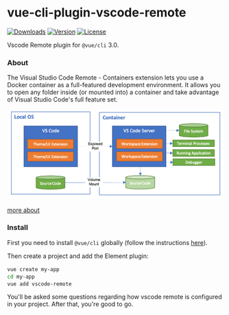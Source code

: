 # vue-cli-plugin-vscode-remote

<p align="left">
    <a href="https://npmcharts.com/compare/vue-cli-plugin-vscode-remote?minimal=true"><img src="https://img.shields.io/npm/dm/vue-cli-plugin-vscode-remote.svg" alt="Downloads"></a>
    <a href="https://www.npmjs.com/package/vue-cli-plugin-vscode-remote"><img src="https://img.shields.io/npm/v/vue-cli-plugin-vscode-remote.svg" alt="Version"></a>
    <a href="https://www.npmjs.com/package/vue-cli-plugin-vscode-remote"><img src="https://img.shields.io/npm/l/vue-cli-plugin-vscode-remote.svg" alt="License"></a>
</p>

Vscode Remote plugin for `@vue/cli` 3.0.

### About

The Visual Studio Code Remote - Containers extension lets you use a Docker container as a full-featured development environment. It allows you to open any folder inside (or mounted into) a container and take advantage of Visual Studio Code's full feature set.

![vscode-remote](./vscode-remote.png)

[more about](https://code.visualstudio.com/docs/remote/containers#_getting-started)

### Install

First you need to install `@vue/cli` globally (follow the instructions [here](https://cli.vuejs.org/)).

Then create a project and add the Element plugin:

```bash
vue create my-app
cd my-app
vue add vscode-remote
```

You'll be asked some questions regarding how vscode remote is configured in your project. After that, you're good to go.
